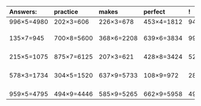 | Answers: | practice | makes | perfect | ! |
| :--- | :--- | :--- | :--- | :--- |
| 996×5=4980 | 202×3=606 | 226×3=678 | 453×4=1812 | 948×4=3792 | 
|   |   |   |   |   | 
|   |   |   |   |   | 
|   |   |   |   |   | 
| 135×7=945 | 700×8=5600 | 368×6=2208 | 639×6=3834 | 997×7=6979 | 
|   |   |   |   |   | 
|   |   |   |   |   | 
|   |   |   |   |   | 
|   |   |   |   |   | 
| 215×5=1075 | 875×7=6125 | 207×3=621 | 428×8=3424 | 524×7=3668 | 
|   |   |   |   |   | 
|   |   |   |   |   | 
|   |   |   |   |   | 
|   |   |   |   |   | 
| 578×3=1734 | 304×5=1520 | 637×9=5733 | 108×9=972 | 281×5=1405 | 
|   |   |   |   |   | 
|   |   |   |   |   | 
|   |   |   |   |   | 
|   |   |   |   |   | 
| 959×5=4795 | 494×9=4446 | 585×9=5265 | 662×9=5958 | 492×6=2952 | 
